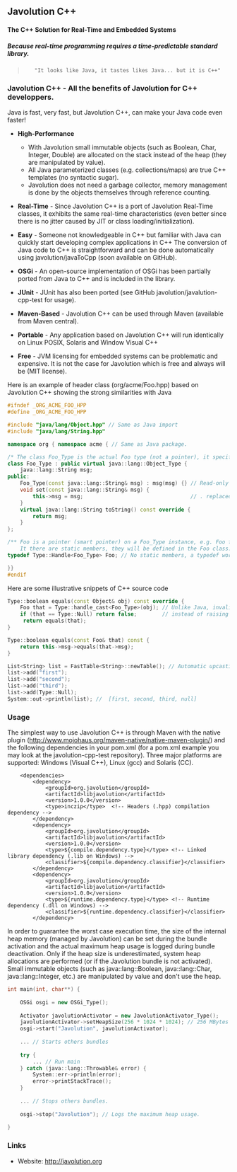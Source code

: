 ## Javolution C++
#### The C++ Solution for Real-Time and Embedded Systems
##### Because real-time programming requires a time-predictable standard library.

>        "It looks like Java, it tastes likes Java... but it is C++"

### Javolution C++ - All the benefits of Javolution for C++ developpers.

Java is fast, very fast, but Javolution C++, can make your Java code even faster!

- **High-Performance** 
    - With Javolution small immutable objects (such as Boolean, Char, Integer, Double) are allocated on the stack instead of the heap (they are manipulated by value). 
    - All Java parameterized classes (e.g. collections/maps) are true C++ templates (no syntactic sugar). 
    - Javolution does not need a garbage collector, memory management is done by the objects themselves through reference counting.

- **Real-Time** - Since Javolution C++ is a port of Javolution Real-Time classes, it exhibits the same real-time characteristics (even better since there is no jitter caused by JIT or class loading/initialization).

- **Easy** - Someone not knowledgeable in C++ but familiar with Java can quickly start developing complex applications in C++ The conversion of Java code to C++ is straightforward and can be done automatically using javolution/javaToCpp (soon available on GitHub).

- **OSGi** - An open-source implementation of OSGi has been partially ported from Java to C++ and is included in the library.

- **JUnit** - JUnit has also been ported (see GitHub javolution/javalution-cpp-test for usage).

- **Maven-Based** - Javolution C++ can be used through Maven (available from Maven central).

- **Portable** - Any application based on Javolution C++ will run identically on Linux POSIX, Solaris and Window Visual C++

- **Free** - JVM licensing for embedded systems can be problematic and expensive. It is not the case for Javolution which is free and always will be (MIT license). 
  
Here is an example of header class (org/acme/Foo.hpp) based on Javolution C++ showing the strong similarities with Java
  
```cpp
#ifndef _ORG_ACME_FOO_HPP
#define _ORG_ACME_FOO_HPP

#include "java/lang/Object.hpp" // Same as Java import
#include "java/lang/String.hpp"

namespace org { namespace acme { // Same as Java package.

/* The class Foo_Type is the actual Foo type (not a pointer), it specifies the instance members. */
class Foo_Type : public virtual java::lang::Object_Type { 
    java::lang::String msg;
public:
    Foo_Type(const java::lang::String& msg) : msg(msg) {} // Read-only parameters passed as const references.
    void set(const java::lang::String& msg) {
        this->msg = msg;                                  // . replaced by ->
    }
    virtual java::lang::String toString() const override { 
        return msg;
    }
};

/** Foo is a pointer (smart pointer) on a Foo_Type instance, e.g. Foo foo = new Foo_Type("Hello")
    It there are static members, they will be defined in the Foo class. */
typedef Type::Handle<Foo_Type> Foo; // No static members, a typedef works fine.

}}
#endif
``` 
Here are some illustrative snippets of C++ source code
```cpp
Type::boolean equals(const Object& obj) const override { 
    Foo that = Type::handle_cast<Foo_Type>(obj); // Unlike Java, invalid cast returns null 
    if (that == Type::Null) return false;        // instead of raising an exception. 
     return equals(that);
}

Type::boolean equals(const Foo& that) const {
    return this->msg->equals(that->msg);
} 

List<String> list = FastTable<String>::newTable(); // Automatic upcasting.
list->add("first");
list->add("second");
list->add("third");
list->add(Type::Null);
System::out->println(list); //  [first, second, third, null]

``` 
### Usage

The simplest way to use Javolution C++ is through Maven with the native plugin (http://www.mojohaus.org/maven-native/native-maven-plugin/) and the following dependencies in your pom.xml (for a pom.xml example you may look at the javolution-cpp-test repository).
Three major platforms are supported: Windows (Visual C++), Linux (gcc) and Solaris (CC).

```
    <dependencies>
        <dependency>
            <groupId>org.javolution</groupId>
            <artifactId>libjavolution</artifactId>
            <version>1.0.0</version>
            <type>inczip</type>  <!-- Headers (.hpp) compilation dependency -->
        </dependency>
        <dependency>
            <groupId>org.javolution</groupId>
            <artifactId>libjavolution</artifactId>
            <version>1.0.0</version>
            <type>${compile.dependency.type}</type> <!-- Linked library dependency (.lib on Windows) -->
            <classifier>${compile.dependency.classifier}</classifier>
        </dependency>
        <dependency>
            <groupId>org.javolution</groupId>
            <artifactId>libjavolution</artifactId>
            <version>1.0.0</version>
            <type>${runtime.dependency.type}</type> <!-- Runtime dependency (.dll on Windows) -->
            <classifier>${runtime.dependency.classifier}</classifier>
        </dependency>
```

In order to guarantee the worst case execution time, the size of the internal heap memory (managed by Javolution) can be set during the bundle activation and the actual maximum heap usage is logged during bundle deactivation. Only if the heap size is underestimated, system heap allocations are performed (or if the Javolution bundle is not activated). 
Small immutable objects (such as java::lang::Boolean, java::lang::Char, java::lang::Integer, etc.) are manipulated by value and don't use the heap.

```cpp
int main(int, char**) {
    
    OSGi osgi = new OSGi_Type();
    
    Activator javolutionActivator = new JavolutionActivator_Type();
    javolutionActivator->setHeapSize(256 * 1024 * 1024); // 256 MBytes
    osgi->start("Javolution", javolutionActivator);
    
    ... // Starts others bundles 
    
    try {
        ... // Run main
    } catch (java::lang::Throwable& error) {
        System::err->println(error);
        error->printStackTrace();
    }
    
    ... // Stops others bundles.
    
    osgi->stop("Javolution"); // Logs the maximum heap usage.
    
}
```

### Links

- Website: http://javolution.org
